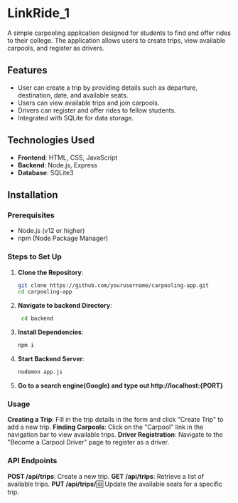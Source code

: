 ﻿# LinkRide_1

A simple carpooling application designed for students to find and offer rides to their college. The application allows users to create trips, view available carpools, and register as drivers.

## Features

- User can create a trip by providing details such as departure, destination, date, and available seats.
- Users can view available trips and join carpools.
- Drivers can register and offer rides to fellow students.
- Integrated with SQLite for data storage.

## Technologies Used

- **Frontend**: HTML, CSS, JavaScript
- **Backend**: Node.js, Express
- **Database**: SQLite3
## Installation

### Prerequisites

- Node.js (v12 or higher)
- npm (Node Package Manager)

### Steps to Set Up
1. **Clone the Repository**:
   ```bash
   git clone https://github.com/yourusername/carpooling-app.git
   cd carpooling-app
2. **Navigate to backend Directory**:
   ```bash
    cd backend
3. **Install Dependencies**:
   ```bash
   npm i
4. **Start Backend Server**:
    ```bash
    nodemon app.js
5. **Go to a search engine(Google) and type out http://localhost:{PORT}**

### Usage
**Creating a Trip**: 
  Fill in the trip details in the form and click "Create Trip" to add a new trip.
**Finding Carpools**: 
  Click on the "Carpool" link in the navigation bar to view available trips.
**Driver Registration**: 
  Navigate to the "Become a Carpool Driver" page to register as a driver.
### API Endpoints
**POST /api/trips**: Create a new trip.
**GET /api/trips**: Retrieve a list of available trips.
**PUT /api/trips/**:id: Update the available seats for a specific trip.
